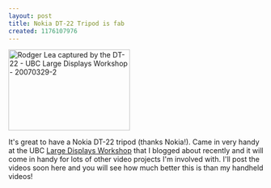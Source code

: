 ```yaml
---
layout: post
title: Nokia DT-22 Tripod is fab
created: 1176107976
---
```

<a href="http://www.flickr.com/photos/roland/451659748/" title="Nokia DT-22 Tripod"><img src="http://farm1.static.flickr.com/170/451659748_04cbdfd6ee_m.jpg" alt="Rodger Lea captured by the DT-22 - UBC Large Displays Workshop - 20070329-2" width="240" height="160" /></a> <p>It&#39;s great to have a Nokia DT-22 tripod (thanks Nokia!). Came in very handy at the UBC <a href="/rt/tags/large-display-worshop">Large Displays Workshop</a> that I blogged about recently and it will come in handy for lots of other video projects I&#39;m involved with. I&#39;ll post the videos soon here and you will see how much better this is than my handheld videos! </p>
